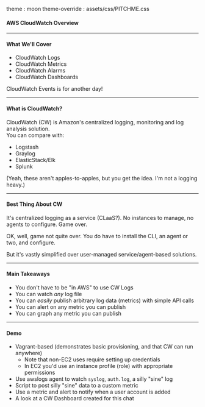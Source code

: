theme : moon
theme-override : assets/css/PITCHME.css

#### AWS CloudWatch Overview

---

#### What We'll Cover
 - CloudWatch Logs
 - CloudWatch Metrics
 - CloudWatch Alarms
 - CloudWatch Dashboards

CloudWatch Events is for another day!
 
---

#### What is CloudWatch?

CloudWatch (CW) is Amazon's centralized logging, monitoring and log analysis solution.  
You can compare with:

 - Logstash
 - Graylog
 - ElasticStack/Elk
 - Splunk
 
(Yeah, these aren't apples-to-apples, but you get the idea.  I'm not a logging heavy.)
 
---

#### Best Thing About CW

It's centralized logging as a service (CLaaS?).  No instances to manage, no agents to configure.  Game over.

OK, well, game not quite over.  You do have to install the CLI, an agent or two, and configure.

But it's vastly simplified over user-managed service/agent-based solutions.

---

#### Main Takeaways
 - You don't have to be "in AWS" to use CW Logs
 - You can watch _any_ log file
 - You can _easily_ publish arbitrary log data (metrics) with simple API calls
 - You can alert on any metric you can publish
 - You can graph any metric you can publish

---

#### Demo
 - Vagrant-based (demonstrates basic provisioning, and that CW can run anywhere)
   - Note that non-EC2 uses require setting up credentials
   - In EC2 you'd use an instance profile (role) with appropriate permissions
 - Use awslogs agent to watch `syslog`, `auth.log`, a silly "sine" log
 - Script to post silly "sine" data to a custom metric
 - Use a metric and alert to notify when a user account is added
 - A look at a CW Dashboard created for this chat
 

